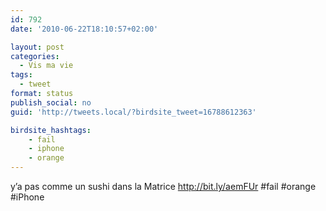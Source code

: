 ```yaml
---
id: 792
date: '2010-06-22T18:10:57+02:00'

layout: post
categories:
  - Vis ma vie
tags:
  - tweet
format: status
publish_social: no
guid: 'http://tweets.local/?birdsite_tweet=16788612363'

birdsite_hashtags:
    - fail
    - iphone
    - orange
---
```


y’a pas comme un sushi dans la Matrice http://bit.ly/aemFUr #fail #orange #iPhone